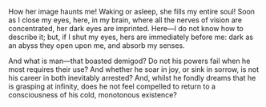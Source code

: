 How her image haunts me! Waking or asleep, she fills my entire soul! Soon as I close my eyes, here, in my brain, where all the nerves of vision are concentrated, her dark eyes are imprinted. Here—I do not know how to describe it; but, if I shut my eyes, hers are immediately before me: dark as an abyss they open upon me, and absorb my senses.

And what is man—that boasted demigod? Do not his powers fail when he most requires their use? And whether he soar in joy, or sink in sorrow, is not his career in both inevitably arrested? And, whilst he fondly dreams that he is grasping at infinity, does he not feel compelled to return to a consciousness of his cold, monotonous existence?